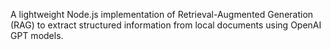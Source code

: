 A lightweight Node.js implementation of Retrieval-Augmented Generation (RAG) to extract structured information from local documents using OpenAI GPT models.

